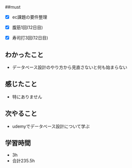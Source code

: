##must
   - [x] ec課題の要件整理
- [x] 腹筋1回(12日目)
- [x] 寿司打3回(12日目)


## わかったこと
- データベース設計のやり方から見直さないと何も始まらない



## 感じたこと
- 特にありません

    
## 次やること
  - udemyでデータベース設計について学ぶ

 

## 学習時間
  - 3h
  - 合計235.5h
